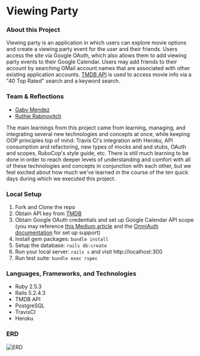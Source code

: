 # Viewing Party

### About this Project

Viewing party is an application in which users can explore movie options and create a viewing party event for the user and their friends. Users access the site via Google OAuth, which also allows them to add viewing party events to their Google Calendar. Users may add friends to their account by searching GMail account names that are associated with other existing application accounts. [TMDB API](https://www.themoviedb.org/) is used to access movie info via a "40 Top Rated" search and a keyword search.

### Team & Reflections
* [Gaby Mendez](https://github.com/gabichuelas)
* [Ruthie Rabinovitch](https://github.com/rrabinovitch)

The main learnings from this project came from learning, managing, and integrating several new technologies and concepts at once, while keeping OOP principles top of mind: Travis CI's integration with Heroku, API consumption and refactoring, new types of mocks and and stubs, OAuth and scopes, RuboCop's style guide, etc. There is still much learning to be done in order to reach deeper levels of understanding and comfort with all of these technologies and concepts in conjunction with each other, but we feel excited about how much we've learned in the course of the ten quick days during which we executed this project.

### Local Setup

1. Fork and Clone the repo
2. Obtain API key from [TMDB](https://developers.themoviedb.org/3/getting-started/introduction)
3. Obtain Google OAuth credentials and set up Google Calendar API scope (you may reference [this Medium article](https://medium.com/@amoschoo/google-oauth-for-ruby-on-rails-129ce7196f35) and the [OmniAuth documentation](https://github.com/heartcombo/devise/wiki/OmniAuth:-Overview) for set up support)
4. Install gem packages: `bundle install`
5. Setup the database: `rails db:create`
6. Run your local server: `rails s` and visit http://localhost:300
7. Run test suite: `bundle exec rspec`


### Languages, Frameworks, and Technologies

- Ruby 2.5.3
- Rails 5.2.4.3
- TMDB API
- PostgreSQL
- TravisCI
- Heroku

### ERD
![ERD](https://user-images.githubusercontent.com/62635544/91383174-ba2a8880-e7e8-11ea-83ba-e056218b16a2.png)
